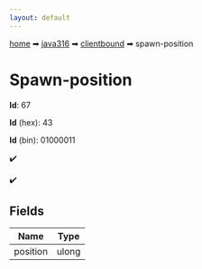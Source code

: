 ```yaml
---
layout: default
---
```


[home](/) ➡ [java316](/protocol/java316) ➡ [clientbound](/protocol/java316/clientbound) ➡ spawn-position

# Spawn-position

**Id**: 67

**Id** (hex): 43

**Id** (bin): 01000011

✔️

✔️

## Fields

Name | Type
---|---
position | ulong

